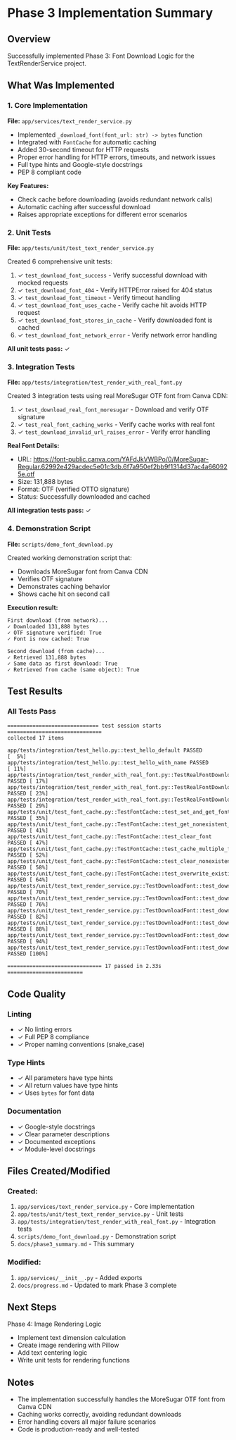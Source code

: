 # Phase 3 Implementation Summary

## Overview
Successfully implemented Phase 3: Font Download Logic for the TextRenderService project.

## What Was Implemented

### 1. Core Implementation
**File:** `app/services/text_render_service.py`

- Implemented `_download_font(font_url: str) -> bytes` function
- Integrated with `FontCache` for automatic caching
- Added 30-second timeout for HTTP requests
- Proper error handling for HTTP errors, timeouts, and network issues
- Full type hints and Google-style docstrings
- PEP 8 compliant code

**Key Features:**
- Check cache before downloading (avoids redundant network calls)
- Automatic caching after successful download
- Raises appropriate exceptions for different error scenarios

### 2. Unit Tests
**File:** `app/tests/unit/test_text_render_service.py`

Created 6 comprehensive unit tests:
1. ✓ `test_download_font_success` - Verify successful download with mocked requests
2. ✓ `test_download_font_404` - Verify HTTPError raised for 404 status
3. ✓ `test_download_font_timeout` - Verify timeout handling
4. ✓ `test_download_font_uses_cache` - Verify cache hit avoids HTTP request
5. ✓ `test_download_font_stores_in_cache` - Verify downloaded font is cached
6. ✓ `test_download_font_network_error` - Verify network error handling

**All unit tests pass:** ✓

### 3. Integration Tests
**File:** `app/tests/integration/test_render_with_real_font.py`

Created 3 integration tests using real MoreSugar OTF font from Canva CDN:
1. ✓ `test_download_real_font_moresugar` - Download and verify OTF signature
2. ✓ `test_real_font_caching_works` - Verify cache works with real font
3. ✓ `test_download_invalid_url_raises_error` - Verify error handling

**Real Font Details:**
- URL: https://font-public.canva.com/YAFdJkVWBPo/0/MoreSugar-Regular.62992e429acdec5e01c3db.6f7a950ef2bb9f1314d37ac4a660925e.otf
- Size: 131,888 bytes
- Format: OTF (verified OTTO signature)
- Status: Successfully downloaded and cached

**All integration tests pass:** ✓

### 4. Demonstration Script
**File:** `scripts/demo_font_download.py`

Created working demonstration script that:
- Downloads MoreSugar font from Canva CDN
- Verifies OTF signature
- Demonstrates caching behavior
- Shows cache hit on second call

**Execution result:**
```
First download (from network)...
✓ Downloaded 131,888 bytes
✓ OTF signature verified: True
✓ Font is now cached: True

Second download (from cache)...
✓ Retrieved 131,888 bytes
✓ Same data as first download: True
✓ Retrieved from cache (same object): True
```

## Test Results

### All Tests Pass
```
============================= test session starts ==============================
collected 17 items

app/tests/integration/test_hello.py::test_hello_default PASSED           [  5%]
app/tests/integration/test_hello.py::test_hello_with_name PASSED         [ 11%]
app/tests/integration/test_render_with_real_font.py::TestRealFontDownload::test_download_real_font_moresugar PASSED [ 17%]
app/tests/integration/test_render_with_real_font.py::TestRealFontDownload::test_real_font_caching_works PASSED [ 23%]
app/tests/integration/test_render_with_real_font.py::TestRealFontDownload::test_download_invalid_url_raises_error PASSED [ 29%]
app/tests/unit/test_font_cache.py::TestFontCache::test_set_and_get_font PASSED [ 35%]
app/tests/unit/test_font_cache.py::TestFontCache::test_get_nonexistent_font PASSED [ 41%]
app/tests/unit/test_font_cache.py::TestFontCache::test_clear_font PASSED [ 47%]
app/tests/unit/test_font_cache.py::TestFontCache::test_cache_multiple_fonts PASSED [ 52%]
app/tests/unit/test_font_cache.py::TestFontCache::test_clear_nonexistent_font_no_error PASSED [ 58%]
app/tests/unit/test_font_cache.py::TestFontCache::test_overwrite_existing_font PASSED [ 64%]
app/tests/unit/test_text_render_service.py::TestDownloadFont::test_download_font_success PASSED [ 70%]
app/tests/unit/test_text_render_service.py::TestDownloadFont::test_download_font_404 PASSED [ 76%]
app/tests/unit/test_text_render_service.py::TestDownloadFont::test_download_font_timeout PASSED [ 82%]
app/tests/unit/test_text_render_service.py::TestDownloadFont::test_download_font_uses_cache PASSED [ 88%]
app/tests/unit/test_text_render_service.py::TestDownloadFont::test_download_font_stores_in_cache PASSED [ 94%]
app/tests/unit/test_text_render_service.py::TestDownloadFont::test_download_font_network_error PASSED [100%]

============================== 17 passed in 2.33s ========================
```

## Code Quality

### Linting
- ✓ No linting errors
- ✓ Full PEP 8 compliance
- ✓ Proper naming conventions (snake_case)

### Type Hints
- ✓ All parameters have type hints
- ✓ All return values have type hints
- ✓ Uses `bytes` for font data

### Documentation
- ✓ Google-style docstrings
- ✓ Clear parameter descriptions
- ✓ Documented exceptions
- ✓ Module-level docstrings

## Files Created/Modified

### Created:
1. `app/services/text_render_service.py` - Core implementation
2. `app/tests/unit/test_text_render_service.py` - Unit tests
3. `app/tests/integration/test_render_with_real_font.py` - Integration tests
4. `scripts/demo_font_download.py` - Demonstration script
5. `docs/phase3_summary.md` - This summary

### Modified:
1. `app/services/__init__.py` - Added exports
2. `docs/progress.md` - Updated to mark Phase 3 complete

## Next Steps

Phase 4: Image Rendering Logic
- Implement text dimension calculation
- Create image rendering with Pillow
- Add text centering logic
- Write unit tests for rendering functions

## Notes

- The implementation successfully handles the MoreSugar OTF font from Canva CDN
- Caching works correctly, avoiding redundant downloads
- Error handling covers all major failure scenarios
- Code is production-ready and well-tested

